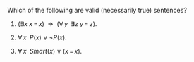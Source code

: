 

Which of the following are valid (necessarily true) sentences?<br>

1.  $(\exists x\ x{{\,=\,}}x) {\:\;{\Rightarrow}\:\;}({\forall\,y\;\;} \exists z\ y{{\,=\,}}z)$. <br>

2.  ${\forall\,x\;\;} P(x) \lor \lnot P(x)$.<br>

3.  ${\forall\,x\;\;} {Smart}(x) \lor (x{{\,=\,}}x)$.<br>
